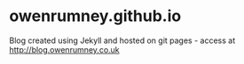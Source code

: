 owenrumney.github.io
====

Blog created using Jekyll and hosted on git pages - access at http://blog.owenrumney.co.uk
